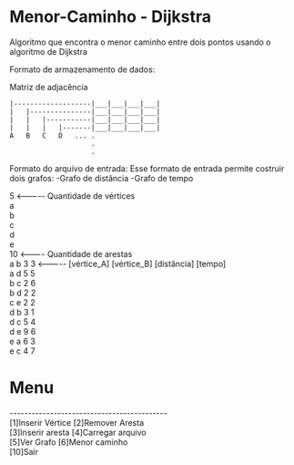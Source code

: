 # Menor-Caminho - Dijkstra
Algoritmo que encontra o menor caminho entre dois pontos usando o algoritmo de Dijkstra

Formato de armazenamento de dados:

Matriz de adjacência

    |-------------------|___|___|___|___|
    |   |---------------|___|___|___|___|
    |   |   |-----------|___|___|___|___|
    |   |   |   |-------|___|___|___|___|
    A   B   C   D   ... .
                        .
                        . 
   


Formato do arquivo de entrada:
Esse formato de entrada permite costruir dois grafos:
-Grafo de distância
-Grafo de tempo

5 <----- Quantidade de vértices<br>
a<br>
b<br>
c<br>
d<br>
e<br>
10 <---- Quantidade de arestas<br>
a b 3 3 <----- [vértice_A] [vértice_B] [distância] [tempo]<br>
a d 5 5<br>
b c 2 6<br>
b d 2 2<br>
c e 2 2<br>
d b 3 1<br>
d c 5 4<br>
d e 9 6<br>
e a 6 3<br>
e c 4 7<br>


<h1>Menu</h1>
-------------------------------------------<br>
[1]Inserir Vértice      [2]Remover Aresta<br>
[3]Inserir aresta       [4]Carregar arquivo<br>
[5]Ver Grafo            [6]Menor caminho<br>
[10]Sair
